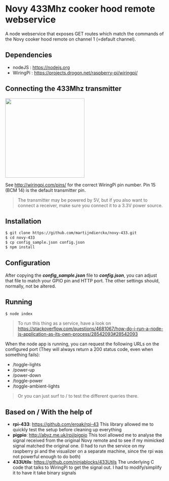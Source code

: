 # Novy 433Mhz cooker hood remote webservice

A node webservice that exposes GET routes which match the commands of the Novy cooker hood remote on channel 1 (=default channel).


## Dependencies
  - nodeJS : https://nodejs.org
  - WiringPi : https://projects.drogon.net/raspberry-pi/wiringpi/


## Connecting the 433Mhz transmitter
<img src="https://raw.githubusercontent.com/martijndierckx/novy-433/master/transmitter-pins.jpg" width="250">

See http://wiringpi.com/pins/ for the correct WiringPi pin number. Pin 15 (BCM 14) is the default transmitter pin.
> The transmitter may be powered by 5V, but if you also want to connect a receiver, make sure you connect it to a 3.3V power source.


## Installation

```sh
$ git clone https://github.com/martijndierckx/novy-433.git
$ cd novy-433
$ cp config_sample.json config.json
$ npm install
```


## Configuration
After copying the ***config_sample.json*** file to ***config.json***, you can adjust that file to match your GPIO pin and HTTP port. The other settings should, normally, not be altered.


## Running

```sh
$ node index
```
> To run this thing as a service, have a look on https://stackoverflow.com/questions/4681067/how-do-i-run-a-node-js-application-as-its-own-process/28542093#28542093

When the node app is running, you can request the following URLs on the configured port (They will always return a 200 status code, even when something fails):

  - /toggle-lights
  - /power-up
  - /power-down
  - /toggle-power
  - /toggle-ambient-lights

> Or you can just surf to / to test the different queries there.


## Based on / With the help of

  - **rpi-433**: https://github.com/eroak/rpi-43
  This library allowed me to quickly test the setup before cleaning up everything
  - **pigpio**: http://abyz.me.uk/rpi/pigpio
  This tool allowed me to analyse the signal received from the original Novy remote and to see if my mimicked signal matched the original one. (I had to run the service on my raspberry pi and the visualizer on a separate machine, since the rpi was not powerful enough to do both)
  - **433Utils**: https://github.com/ninjablocks/433Utils
  The underlying C code that talks to WiringPi to get the signal out. I had to modify/simplify it to have it take binary signals
